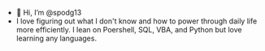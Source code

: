 - 👋 Hi, I’m @spodg13
- I love figuring out what I don't know and how to power through daily life more efficiently.  I lean on Poershell, SQL, VBA, and Python but love learning any languages.
